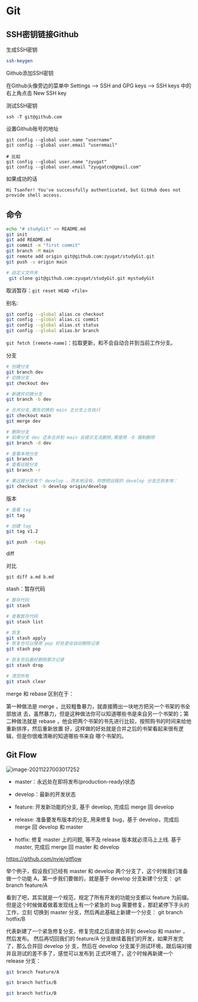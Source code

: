 # Git

## SSH密钥链接Github

生成SSH密钥

```sh
ssh-keygen
```

Github添加SSH密钥

在Github头像旁边的菜单中 Settings --> SSH and GPG keys --> SSH keys 中的右上角点击 New SSH key



测试SSH密钥

```shell
ssh -T git@github.com
```

设置Github账号的地址

```shell
git config --global user.name "username"
git config --global user.email "useremail"

# 比如
git config --global user.name "zyugat"
git config --global user.email "zyugatcn@gmail.com"
```

如果成功的话

```shell
Hi Tsanfer! You've successfully authenticated, but GitHub does not provide shell access.
```



## 命令

```sh
echo "# studyGit" >> README.md
git init
git add README.md
git commit -m "first commit"
git branch -M main
git remote add origin git@github.com:zyugat/studyGit.git
git push -u origin main

# 自定义文件夹
 git clone git@github.com:zyugat/studyGit.git mystudyGit
```



取消暂存：`git reset HEAD <file>`



别名:

```sh
git config --global alias.co checkout
git config --global alias.ci commit
git config --global alias.st status
git config --global alias.br branch
```



`git fetch [remote-name]`：拉取更新，和不会自动合并到当前工作分支。





分支

```sh
# 创建分支
git branch dev
# 切换分支
git checkout dev

# 新建并切换分支
git branch -b dev

# 合并分支,需先切换到 main 主分支上在执行
git checkout main
git merge dev

# 删除分支
# 如果分支 dev 还未合并到 main 会提示无法删除,需使用 -D 强制删除
git branch -d dev

# 查看本地分支
git branch
# 查看远程分支
git branch -r

# 果远程分支有个 develop ，而本地没有，你想把远程的 develop 分支迁到本地：
git checkout -b develop origin/develop
```



版本

```sh
# 查看 tag
git tag

# 创建 tag
git tag v1.2

git push --tags
```



diff

对比

`git diff a.md b.md`



stash：暂存代码

```sh
# 暂存代码
git stash

# 查看暂存代码
git stash list

# 恢复
git stash apply
# 恢复也可以使用 pop 好处是会自动删除记录
git stash pop

# 恢复完后最好删除那次记录
git stash drop

# 清空所有
git stash clear
```





merge 和 rebase 区别在于：

第一种做法是 merge ，比较粗鲁暴力，就直接腾出一块地方把另一个书架的书全部放进 去，虽然暴力，但是这种做法你可以知道哪些书是来自另一个书架的；第二种做法就是 rebase ，他会把两个书架的书先进行比较，按照购书的时间来给他重新排序，然后重新放置 好，这样做的好处就是合并之后的书架看起来很有逻辑，但是你很难清晰的知道哪些书来自 哪个书架的。



## Git Flow

![image-20211227003017252](http://img.zyugat.cn/zyuimg/2021-12-26_3104c7cea71f3.png)



- master：永远处在即将发布(production-ready)状态 

- develop：最新的开发状态



- feature: 开发新功能的分支, 基于 develop, 完成后 merge 回 develop 

- release: 准备要发布版本的分支, 用来修复 bug，基于 develop，完成后 merge 回 develop 和 master 

- hotfix: 修复 master 上的问题, 等不及 release 版本就必须马上上线. 基于 master, 完成后 merge 回 master 和 develop



https://github.com/nvie/gitflow



举个例子，假设我们已经有 master 和 develop 两个分支了，这个时候我们准备做一个功能 A，第一步我们要做的，就是基于 develop 分支新建个分支： git branch feature/A 

看到了吧，其实就是一个规范，规定了所有开发的功能分支都以 feature 为前缀。 但是这个时候做着做着发现线上有一个紧急的 bug 需要修复，那赶紧停下手头的工作，立刻 切换到 master 分支，然后再此基础上新建一个分支： git branch hotfix/B 

代表新建了一个紧急修复分支，修复完成之后直接合并到 develop 和 master ，然后发布。 然后再切回我们的 feature/A 分支继续着我们的开发，如果开发完了，那么合并回 develop 分 支，然后在 develop 分支属于测试环境，跟后端对接并且测试的差不多了，感觉可以发布到 正式环境了，这个时候再新建一个 release 分支：

```sh
git branch feature/A

git branch hotfix/B

git branch hotfix/B
```

